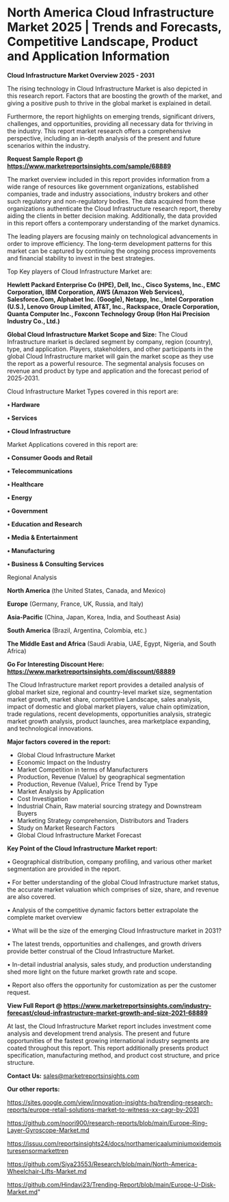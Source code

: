 # North America Cloud Infrastructure Market 2025 | Trends and Forecasts, Competitive Landscape, Product and Application Information

<Strong> Cloud Infrastructure Market Overview 2025 - 2031</strong>

The rising technology in Cloud Infrastructure Market is also depicted in this research report. Factors that are boosting the growth of the market, and giving a positive push to thrive in the global market is explained in detail.

Furthermore, the report highlights on emerging trends, significant drivers, challenges, and opportunities, providing all necessary data for thriving in the industry. This report market research offers a comprehensive perspective, including an in-depth analysis of the present and future scenarios within the industry.

<strong>Request Sample Report @ <a href=https://www.marketreportsinsights.com/sample/68889>https://www.marketreportsinsights.com/sample/68889</a></strong>

The market overview included in this report provides information from a wide range of resources like government organizations, established companies, trade and industry associations, industry brokers and other such regulatory and non-regulatory bodies. The data acquired from these organizations authenticate the Cloud Infrastructure research report, thereby aiding the clients in better decision making. Additionally, the data provided in this report offers a contemporary understanding of the market dynamics.

The leading players are focusing mainly on technological advancements in order to improve efficiency. The long-term development patterns for this market can be captured by continuing the ongoing process improvements and financial stability to invest in the best strategies.

Top Key players of Cloud Infrastructure Market are:

<strong>Hewlett Packard Enterprise Co (HPE), Dell, Inc., Cisco Systems, Inc., EMC Corporation, IBM Corporation, AWS (Amazon Web Services), Salesforce.Com, Alphabet Inc. (Google), Netapp, Inc., Intel Corporation (U.S.), Lenovo Group Limited, AT&T, Inc., Rackspace, Oracle Corporation, Quanta Computer Inc., Foxconn Technology Group (Hon Hai Precision Industry Co., Ltd.)</strong>

<strong><b>Global Cloud Infrastructure Market Scope and Size:</b></strong>
The Cloud Infrastructure market is declared segment by company, region (country), type, and application. Players, stakeholders, and other participants in the global Cloud Infrastructure market will gain the market scope as they use the report as a powerful resource. The segmental analysis focuses on revenue and product by type and application and the forecast period of 2025-2031.

Cloud Infrastructure Market Types covered in this report are:

<strong>• Hardware

• Services

• Cloud Infrastructure</strong>

Market Applications covered in this report are:

<strong>• Consumer Goods and Retail

• Telecommunications

• Healthcare

• Energy

• Government

• Education and Research

• Media & Entertainment

• Manufacturing

• Business & Consulting Services</strong> 

Regional Analysis

<strong>North America</strong> (the United States, Canada, and Mexico)

<strong>Europe</strong> (Germany, France, UK, Russia, and Italy)

<strong>Asia-Pacific</strong> (China, Japan, Korea, India, and Southeast Asia)

<strong>South America</strong> (Brazil, Argentina, Colombia, etc.)

<strong>The Middle East and Africa</strong> (Saudi Arabia, UAE, Egypt, Nigeria, and South Africa)

<strong>Go For Interesting Discount Here: <a href=https://www.marketreportsinsights.com/discount/68889>https://www.marketreportsinsights.com/discount/68889</a></strong>

The Cloud Infrastructure market report provides a detailed analysis of global market size, regional and country-level market size, segmentation market growth, market share, competitive Landscape, sales analysis, impact of domestic and global market players, value chain optimization, trade regulations, recent developments, opportunities analysis, strategic market growth analysis, product launches, area marketplace expanding, and technological innovations.

<strong><b>Major factors covered in the report:</b></strong>
<ul>
  <li>Global Cloud Infrastructure Market </li>
  <li>Economic Impact on the Industry</li>
  <li>Market Competition in terms of Manufacturers</li>
  <li>Production, Revenue (Value) by geographical segmentation</li>
  <li>Production, Revenue (Value), Price Trend by Type</li>
  <li>Market Analysis by Application</li>
  <li>Cost Investigation</li>
  <li>Industrial Chain, Raw material sourcing strategy and Downstream Buyers</li>
  <li>Marketing Strategy comprehension, Distributors and Traders</li>
  <li>Study on Market Research Factors</li>
  <li>Global Cloud Infrastructure Market Forecast</li>
</ul>

<strong><b>Key Point of the Cloud Infrastructure Market report:</b></strong>

• Geographical distribution, company profiling, and various other market segmentation are provided in the report.

• For better understanding of the global Cloud Infrastructure market status, the accurate market valuation which comprises of size, share, and revenue are also covered.

• Analysis of the competitive dynamic factors better extrapolate the complete market overview

• What will be the size of the emerging Cloud Infrastructure market in 2031?

• The latest trends, opportunities and challenges, and growth drivers provide better construal of the Cloud Infrastructure Market.

• In-detail industrial analysis, sales study, and production understanding shed more light on the future market growth rate and scope.

• Report also offers the opportunity for customization as per the customer request.

<strong><b>View Full Report @ <a href=https://www.marketreportsinsights.com/industry-forecast/cloud-infrastructure-market-growth-and-size-2021-68889>https://www.marketreportsinsights.com/industry-forecast/cloud-infrastructure-market-growth-and-size-2021-68889</a></b></strong>


At last, the Cloud Infrastructure Market report includes investment come analysis and development trend analysis. The present and future opportunities of the fastest growing international industry segments are coated throughout this report. This report additionally presents product specification, manufacturing method, and product cost structure, and price structure.

<strong>Contact Us:</strong>
sales@marketreportsinsights.com

<strong>Our other reports:</strong>

<a href=https://sites.google.com/view/innovation-insights-hq/trending-research-reports/europe-retail-solutions-market-to-witness-xx-cagr-by-2031>https://sites.google.com/view/innovation-insights-hq/trending-research-reports/europe-retail-solutions-market-to-witness-xx-cagr-by-2031</a>

<a href=https://github.com/noori900/research-reports/blob/main/Europe-Ring-Layer-Gyroscope-Market.md>https://github.com/noori900/research-reports/blob/main/Europe-Ring-Layer-Gyroscope-Market.md</a>

<a href=https://issuu.com/reportsinsights24/docs/northamericaaluminiumoxidemoisturesensormarkettren>https://issuu.com/reportsinsights24/docs/northamericaaluminiumoxidemoisturesensormarkettren</a>

<a href=https://github.com/Siya23553/Research/blob/main/North-America-Wheelchair-Lifts-Market.md>https://github.com/Siya23553/Research/blob/main/North-America-Wheelchair-Lifts-Market.md</a>

<a href=https://github.com/Hindavi23/Trending-Report/blob/main/Europe-U-Disk-Market.md>https://github.com/Hindavi23/Trending-Report/blob/main/Europe-U-Disk-Market.md</a>"
